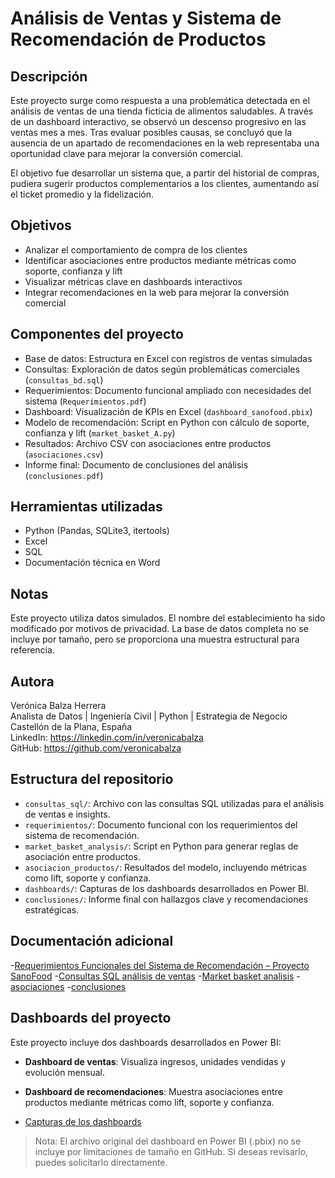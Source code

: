  # Análisis de Ventas y Sistema de Recomendación de Productos

## Descripción  
Este proyecto surge como respuesta a una problemática detectada en el análisis de ventas de una tienda ficticia de alimentos saludables. A través de un dashboard interactivo, se observó un descenso progresivo en las ventas mes a mes. Tras evaluar posibles causas, se concluyó que la ausencia de un apartado de recomendaciones en la web representaba una oportunidad clave para mejorar la conversión comercial.

El objetivo fue desarrollar un sistema que, a partir del historial de compras, pudiera sugerir productos complementarios a los clientes, aumentando así el ticket promedio y la fidelización.

## Objetivos  
- Analizar el comportamiento de compra de los clientes  
- Identificar asociaciones entre productos mediante métricas como soporte, confianza y lift  
- Visualizar métricas clave en dashboards interactivos  
- Integrar recomendaciones en la web para mejorar la conversión comercial

## Componentes del proyecto  
- Base de datos: Estructura en Excel con registros de ventas simuladas  
- Consultas: Exploración de datos según problemáticas comerciales (`consultas_bd.sql`)  
- Requerimientos: Documento funcional ampliado con necesidades del sistema (`Requerimientos.pdf`)  
- Dashboard: Visualización de KPIs en Excel (`dashboard_sanofood.pbix`)  
- Modelo de recomendación: Script en Python con cálculo de soporte, confianza y lift (`market_basket_A.py`)  
- Resultados: Archivo CSV con asociaciones entre productos (`asociaciones.csv`)  
- Informe final: Documento de conclusiones del análisis (`conclusiones.pdf`)

## Herramientas utilizadas  
- Python (Pandas, SQLite3, itertools)  
- Excel  
- SQL  
- Documentación técnica en Word

## Notas  
Este proyecto utiliza datos simulados. El nombre del establecimiento ha sido modificado por motivos de privacidad. La base de datos completa no se incluye por tamaño, pero se proporciona una muestra estructural para referencia.

## Autora  
Verónica Balza Herrera  
Analista de Datos | Ingeniería Civil | Python | Estrategia de Negocio  
Castellón de la Plana, España  
LinkedIn: https://linkedin.com/in/veronicabalza  
GitHub: https://github.com/veronicabalza


## Estructura del repositorio
- `consultas_sql/`: Archivo con las consultas SQL utilizadas para el análisis de ventas e insights.
- `requerimientos/`: Documento funcional con los requerimientos del sistema de recomendación.
- `market_basket_analysis/`: Script en Python para generar reglas de asociación entre productos.
- `asociacion_productos/`: Resultados del modelo, incluyendo métricas como lift, soporte y confianza.
- `dashboards/`: Capturas de los dashboards desarrollados en Power BI.
- `conclusiones/`: Informe final con hallazgos clave y recomendaciones estratégicas.


## Documentación adicional

-[Requerimientos Funcionales del Sistema de Recomendación – Proyecto SanoFood](requirements/Requerimientos.pdf) 
-[Consultas SQL análisis de ventas](consultas/consultas_bd.sql)
-[Market basket analisis](market_basket_analisis/market_Basket_A.py)
-[asociaciones](asociaciones_productos/asociaciones.csv)
-[conclusiones](conclusiones/conclusiones.pdf)
## Dashboards del proyecto

Este proyecto incluye dos dashboards desarrollados en Power BI:

- **Dashboard de ventas**: Visualiza ingresos, unidades vendidas y evolución mensual.
- **Dashboard de recomendaciones**: Muestra asociaciones entre productos mediante métricas como lift, soporte y confianza.

- [Capturas de los dashboards](dashboard/Capturas_dashboard.pdf)
> Nota: El archivo original del dashboard en Power BI (.pbix) no se incluye por limitaciones de tamaño en GitHub. Si deseas revisarlo, puedes solicitarlo directamente.


